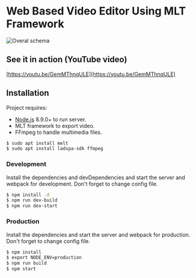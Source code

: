# Web Based Video Editor Using MLT Framework
![Overal schema](https://github.com/kudlav/videoeditor/tree/master/docs/schema.png)

## See it in action (YouTube video)
[https://youtu.be/GemMThnqULE](https://youtu.be/GemMThnqULE)

## Installation

Project requires:
- [Node.js](https://nodejs.org/) 8.9.0+ to run server.
- MLT framework to export video.
- FFmpeg to handle multimedia files.

```sh
$ sudo apt install melt
$ sudo apt install ladspa-sdk ffmpeg
```

### Development

Install the dependencies and devDependencies and start the server and webpack for development. Don't forget to change config file.

```sh
$ npm install -d
$ npm run dev-build
$ npm run dev-start
```

### Production

Install the dependencies and start the server and webpack for production. Don't forget to change config file.

```sh
$ npm install
$ export NODE_ENV=production
$ npm run build
$ npm start
```
